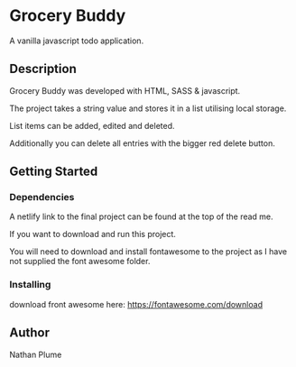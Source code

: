 # Grocery Buddy

A vanilla javascript todo application.

## Description

Grocery Buddy was developed with HTML, SASS & javascript.

The project takes a string value and stores it in a list utilising local storage.

List items can be added, edited and deleted.

Additionally you can delete all entries with the bigger red delete button.

## Getting Started

### Dependencies

A netlify link to the final project can be found at the top of the read me.

If you want to download and run this project.

You will need to download and install fontawesome to the project as I have not supplied the font awesome folder.

### Installing

download front awesome here: https://fontawesome.com/download

## Author

Nathan Plume
